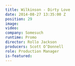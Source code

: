 ```yaml
---
title: Wilkinson - Dirty Love
date: 2014-08-27 13:35:00 Z
position: 29
image: 
video: 
company: Somesuch
runtime: Promo
director: Rollo Jackson
producers: Scott O’Donnell
role: Production Manager
is-featured: 
---
```


